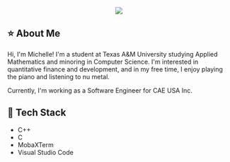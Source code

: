 <p align="center">
  <img src="https://github.com/user-attachments/assets/fe0a2832-5825-4e78-8cf2-2b37fe105227" />
</p>


## ⭐ About Me
Hi, I'm Michelle! I'm a student at Texas A&M University studying Applied Mathematics and minoring in Computer Science. I'm interested in quantitative finance and development, and in my free time, I enjoy playing the piano and listening to nu metal.

Currently, I'm working as a Software Engineer for CAE USA Inc.

## 🌿 Tech Stack
- C++
- C
- MobaXTerm
- Visual Studio Code






<!--
**michellepage/michellepage** is a ✨ _special_ ✨ repository because its `README.md` (this file) appears on your GitHub profile.

Here are some ideas to get you started:

- 🔭 I’m currently working on ...
- 🌱 I’m currently learning ...
- 👯 I’m looking to collaborate on ...
- 🤔 I’m looking for help with ...
- 💬 Ask me about ...
- 📫 How to reach me: ...
- 😄 Pronouns: ...
- ⚡ Fun fact: ...
-->

